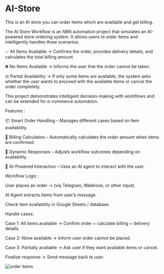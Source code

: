 # AI-Store
This is an AI store you can order items which are available and get billing.


The AI Store Workflow is an N8N automation project that simulates an AI-powered store ordering system.
It allows users to order items and intelligently handles three scenarios:

✅ All Items Available → Confirms the order, provides delivery details, and calculates the total billing amount.

❌ No Items Available → Informs the user that the order cannot be taken.

⚖️ Partial Availability → If only some items are available, the system asks whether the user wants to proceed with the available items or cancel the order completely.

This project demonstrates intelligent decision-making with workflows and can be extended for e-commerce automation.

Features :

📦 Smart Order Handling – Manages different cases based on item availability.

🧾 Billing Calculation – Automatically calculates the order amount when items are confirmed.

🔄 Dynamic Responses – Adjusts workflow outcomes depending on availability.

🤖 AI-Powered Interaction – Uses an AI agent to interact with the user.

Workflow Logic :

User places an order → (via Telegram, Webhook, or other input).

AI Agent extracts items from user’s message.

Check item availability in Google Sheets / database.

Handle cases:

Case 1: All items available → Confirm order + calculate billing + delivery details.

Case 2: None available → Inform user order cannot be placed.

Case 3: Partially available → Ask user if they want available items or cancel.

Finalize response → Send message back to user.

![order items](https://github.com/user-attachments/assets/31332845-2b74-45c6-be62-08859cb597d8)
